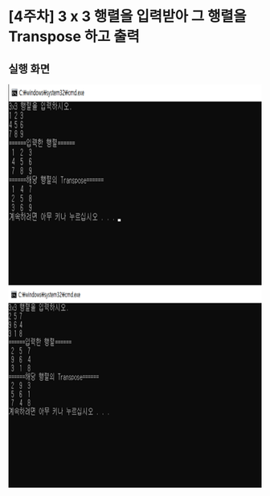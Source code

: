 # [4주차] 3 x 3 행렬을 입력받아 그 행렬을 Transpose 하고 출력



## 실행 화면

<img src="/Images/week04_result1.png" width="600" height="400" />

<img src="/Images/week04_result2.png" width="600" height="400" />

